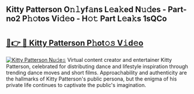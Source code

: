 ## Kitty Patterson O𝚗𝚕yf𝚊ns L𝚎a𝚔ed N𝚞𝚍es - Part-no2 P𝚑𝚘tos Vi𝚍𝚎o - H𝚘𝚝 Part L𝚎a𝚔s 1sQCo

# <h2><a href="http://kf6boo.oniu.top/?m=Kitty+Patterson">🔗👉 🔴 Kitty Patterson P𝚑ot𝚘𝚜 V𝚒d𝚎o</a></h2>

[![Kitty Patterson Nu𝚍e𝚜](https://i.imgur.com/0qMVB7G.gif)](http://kf6boo.oniu.top/?m=Kitty+Patterson)
Virtual content creator and entertainer Kitty Patterson, celebrated for distributing dance and lifestyle inspiration through trending dance moves and short films. Approachability and authenticity are the hallmarks of Kitty Patterson's public persona, but the enigma of his private life continues to captivate the public's imagination.  
